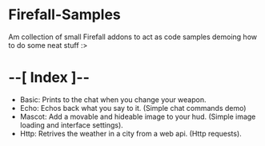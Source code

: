 Firefall-Samples
================

Am collection of small Firefall addons to act as code samples demoing how to do some neat stuff :>

--[ Index ]--
================

* Basic: Prints to the chat when you change your weapon.
* Echo: Echos back what you say to it. (Simple chat commands demo)
* Mascot: Add a movable and hideable image to your hud. (Simple image loading and interface settings).
* Http: Retrives the weather in a city from a web api. (Http requests).
